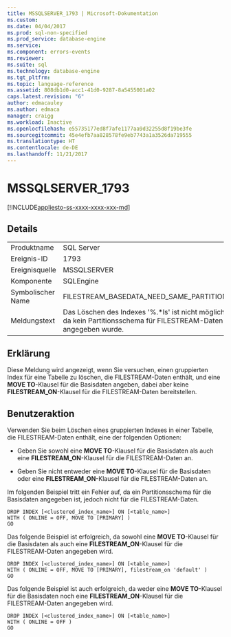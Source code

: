```yaml
---
title: MSSQLSERVER_1793 | Microsoft-Dokumentation
ms.custom: 
ms.date: 04/04/2017
ms.prod: sql-non-specified
ms.prod_service: database-engine
ms.service: 
ms.component: errors-events
ms.reviewer: 
ms.suite: sql
ms.technology: database-engine
ms.tgt_pltfrm: 
ms.topic: language-reference
ms.assetid: 808db1d0-acc1-41d0-9287-8a5455001a02
caps.latest.revision: "6"
author: edmacauley
ms.author: edmaca
manager: craigg
ms.workload: Inactive
ms.openlocfilehash: e55735177ed8f7afe1177aa9d32255d8f19be3fe
ms.sourcegitcommit: 45e4efb7aa828578fe9eb7743a1a3526da719555
ms.translationtype: HT
ms.contentlocale: de-DE
ms.lasthandoff: 11/21/2017
---
```

# <a name="mssqlserver1793"></a>MSSQLSERVER_1793
[!INCLUDE[appliesto-ss-xxxx-xxxx-xxx-md](../../includes/appliesto-ss-xxxx-xxxx-xxx-md.md)]
  
## <a name="details"></a>Details  
  
|||  
|-|-|  
|Produktname|SQL Server|  
|Ereignis-ID|1793|  
|Ereignisquelle|MSSQLSERVER|  
|Komponente|SQLEngine|  
|Symbolischer Name|FILESTREAM_BASEDATA_NEED_SAME_PARTITION|  
|Meldungstext|Das Löschen des Indexes '%.*ls' ist nicht möglich, da kein Partitionsschema für FILESTREAM-Daten angegeben wurde.|  
  
## <a name="explanation"></a>Erklärung  
Diese Meldung wird angezeigt, wenn Sie versuchen, einen gruppierten Index für eine Tabelle zu löschen, die FILESTREAM-Daten enthält, und eine **MOVE TO**-Klausel für die Basisdaten angeben, dabei aber keine **FILESTREAM_ON**-Klausel für die FILESTREAM-Daten bereitstellen.  
  
## <a name="user-action"></a>Benutzeraktion  
Verwenden Sie beim Löschen eines gruppierten Indexes in einer Tabelle, die FILESTREAM-Daten enthält, eine der folgenden Optionen:  
  
-   Geben Sie sowohl eine **MOVE TO**-Klausel für die Basisdaten als auch eine **FILESTREAM_ON**-Klausel für die FILESTREAM-Daten an.  
  
-   Geben Sie nicht entweder eine **MOVE TO**-Klausel für die Basisdaten oder eine **FILESTREAM_ON**-Klausel für die FILESTREAM-Daten an.  
  
Im folgenden Beispiel tritt ein Fehler auf, da ein Partitionsschema für die Basisdaten angegeben ist, jedoch nicht für die FILESTREAM-Daten.  
  
```Transact-SQL  
DROP INDEX [<clustered_index_name>] ON [<table_name>]   
WITH ( ONLINE = OFF, MOVE TO [PRIMARY] )  
GO  
```  
  
Das folgende Beispiel ist erfolgreich, da sowohl eine **MOVE TO**-Klausel für die Basisdaten als auch eine **FILESTREAM_ON**-Klausel für die FILESTREAM-Daten angegeben wird.  
  
```Transact-SQL  
DROP INDEX [<clustered_index_name>] ON [<table_name>]   
WITH ( ONLINE = OFF, MOVE TO [PRIMARY], filestream_on 'default' )  
GO  
```  
  
Das folgende Beispiel ist auch erfolgreich, da weder eine **MOVE TO**-Klausel für die Basisdaten noch eine **FILESTREAM_ON**-Klausel für die FILESTREAM-Daten angegeben wird.  
  
```Transact-SQL  
DROP INDEX [<clustered_index_name>] ON [<table_name>]   
WITH ( ONLINE = OFF )  
GO  
```  
  
